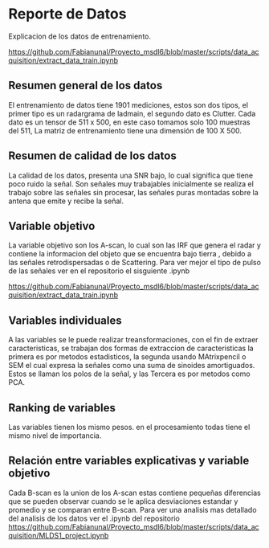 # Reporte de Datos

Explicacion de los datos de entrenamiento. 

https://github.com/Fabianunal/Proyecto_msdl6/blob/master/scripts/data_acquisition/extract_data_train.ipynb
## Resumen general de los datos

El entrenamiento de datos tiene 1901 mediciones, estos son dos tipos, el primer tipo es un radargrama de ladmain, el segundo dato es Clutter. Cada dato es un tensor de 511 x 500, en este caso tomamos solo 100 muestras del 511, La matriz de entrenamiento tiene una dimensión de 100 X 500. 

## Resumen de calidad de los datos

La calidad de los datos, presenta una SNR bajo, lo cual significa que tiene poco ruido la señal. Son señales muy trabajables inicialmente se realiza el trabajo sobre las señales sin procesar, las señales puras montadas sobre la antena que emite y recibe la señal. 

## Variable objetivo

La variable objetivo son los A-scan, lo cual son las IRF que genera el radar y contiene la informacion del objeto que se encuentra bajo tierra , debido a las señales retrodispersadas o de Scattering. Para ver mejor el tipo de pulso de las señales ver en el repositorio el sisguiente .ipynb

https://github.com/Fabianunal/Proyecto_msdl6/blob/master/scripts/data_acquisition/extract_data_train.ipynb

## Variables individuales

A las variables se le puede realizar treansformaciones, con el fin de extraer caracteristicas, se trabajan dos formas de extraccion de caracteristicas la primera es por metodos estadisticos, la segunda usando MAtrixpencil o SEM el cual expresa la señales como una suma de sinoides amortiguados. Estos se llaman los polos de la señal, y las Tercera es por metodos como PCA.  

## Ranking de variables

Las variables tienen los mismo pesos. en el procesamiento todas tiene el mismo nivel de importancia. 

## Relación entre variables explicativas y variable objetivo

Cada B-scan es la union de los A-scan estas contiene pequeñas diferencias que se pueden observar cuando se le aplica desviaciones estandar y promedio y se comparan entre B-scan. Para ver una analisis mas detallado del analisis de los datos ver el .ipynb del repositorio 
https://github.com/Fabianunal/Proyecto_msdl6/blob/master/scripts/data_acquisition/MLDS1_project.ipynb 



